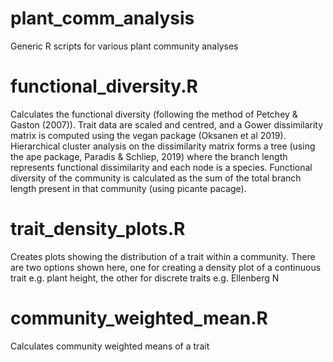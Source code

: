 # plant_comm_analysis
Generic R scripts for various plant community analyses

# functional_diversity.R
Calculates the functional diversity (following the method of Petchey & Gaston (2007)). Trait data are scaled and centred, and a Gower dissimilarity matrix is computed using the vegan package (Oksanen et al 2019). Hierarchical cluster analysis on the dissimilarity matrix forms a tree (using the ape package, Paradis & Schliep, 2019) where the branch length represents functional dissimilarity and each node is a species. Functional diversity of the community is calculated as the sum of the total branch length present in that community (using picante pacage).

# trait_density_plots.R
Creates plots showing the distribution of a trait within a community. There are two options shown here, one for creating a density plot of a continuous trait e.g. plant height, the other for discrete traits e.g. Ellenberg N

# community_weighted_mean.R
Calculates community weighted means of a trait